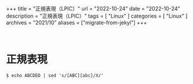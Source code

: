 +++
title = "正規表現（LPIC）"
url = "2022-10-24"
date = "2022-10-24"
description = "正規表現（LPIC）"
tags = [
  "Linux"
]
categories = [
  "Linux"
]
archives = "2021/10"
aliases = ["migrate-from-jekyl"]
+++

<br>

# 正規表現


```
$ echo ABCDED | sed 's/[ABC][abc]/X/'
```
